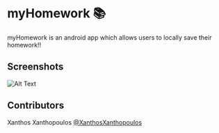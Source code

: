 # myHomework  :books:

myHomework is an android app which allows users to locally save their homework!!

## Screenshots
![Alt Text](https://i.imgur.com/U6GBihC.gif)

## Contributors
Xanthos Xanthopoulos [@XanthosXanthopoulos](https://github.com/XanthosXanthopoulos)



